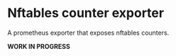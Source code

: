 # Nftables counter exporter

A prometheus exporter that exposes nftables counters.

**WORK IN PROGRESS**

